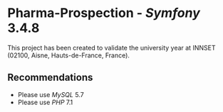 # Pharma-Prospection - *Symfony* 3.4.8 #

This project has been created to validate the university year at INNSET (02100, Aisne, Hauts-de-France, France).

## Recommendations ##

* Please use *MySQL* 5.7
* Please use *PHP* 7.1
